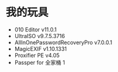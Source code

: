 # 我的玩具
* 010 Editor v11.0.1
* UltraISO v9.7.5.3716
* AllInOnePasswordRecoveryPro v7.0.0.1
* MagicEXIF v1.10.1331
* Proxifier PE v4.05
* Passper for 全家桶
    1
